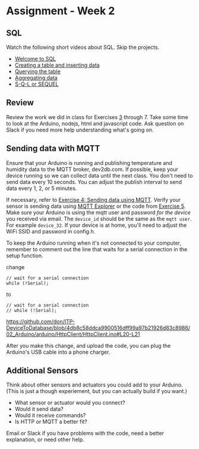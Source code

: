 # Assignment - Week 2

## SQL

Watch the following short videos about SQL. Skip the projects.

 * [Welcome to SQL](https://www.khanacademy.org/computing/computer-programming/sql/sql-basics/v/welcome-to-sql)
 * [Creating a table and inserting data](https://www.khanacademy.org/computing/computer-programming/sql/sql-basics/pt/creating-a-table-and-inserting-data)
 * [Querying the table](https://www.khanacademy.org/computing/computer-programming/sql/sql-basics/pt/querying-the-table)
 * [Aggregating data](https://www.khanacademy.org/computing/computer-programming/sql/sql-basics/pt/aggregating-data)
 * [S-Q-L or SEQUEL](https://www.khanacademy.org/computing/computer-programming/sql/sql-basics/v/s-q-l-or-sequel)

## Review

Review the work we did in class for Exercises [3](https://github.com/don/ITP-DeviceToDatabase/blob/main/02_Arduino/exercises/exercise3.md) through 7. Take some time to look at the Arduino, nodejs, html and javascript code. Ask question on Slack if you need more help understanding what's going on.

## Sending data with MQTT

Ensure that your Arduino is running and publishing temperature and humidity data to the MQTT broker, dev2db.com. If possible, keep your device running so we can collect data until the next class. You don't need to send data every 10 seconds. You can adjust the publish interval to send data every 1, 2, or 5 minutes.

If necessary, refer to [Exercise 4: Sending data using MQTT](https://github.com/don/ITP-DeviceToDatabase/blob/main/02_Arduino/exercises/exercise4.md). Verify your sensor is sending data using [MQTT Explorer](http://mqtt-explorer.com/) or the code from [Exercise 5](https://github.com/don/ITP-DeviceToDatabase/blob/main/02_Arduino/exercises/exercise5.md). Make sure your Arduino is using the mqtt user and password *for the device* you received via email. The `device_id` should be the same as the `mqtt user`. For example `device_32`. If your device is at home, you'll need to adjust the WiFi SSID and password in config.h.

To keep the Arduino running when it's not connected to your computer, remember to comment out the line that waits for a serial connection in the setup function.

change

    // wait for a serial connection
    while (!Serial);

to 

    // wait for a serial connection
    // while (!Serial);

https://github.com/don/ITP-DeviceToDatabase/blob/4db8c58ddca9900516dff99a97b21926d83c8986/02_Arduino/arduino/HttpClient/HttpClient.ino#L20-L21

After you make this change, and upload the code, you can plug the Arduino's USB cable into a phone charger.

## Additional Sensors

Think about other sensors and actuators you could add to your Arduino. (This is just a though experiement, but you can actually build if you want.)
 * What sensor or actuator would you connect?
 * Would it send data?
 * Would it receive commands?
 * Is HTTP or MQTT a better fit?
 
Email or Slack if you have problems with the code, need a better explanation, or need other help.
